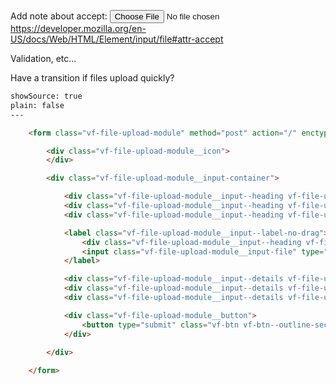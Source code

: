 


Add note about accept: <input type="file"
  accept=".doc,.docx,application/msword,application/vnd.openxmlformats-officedocument.wordprocessingml.document">
https://developer.mozilla.org/en-US/docs/Web/HTML/Element/input/file#attr-accept

Validation, etc...

Have a transition if files upload quickly?


```html
showSource: true
plain: false
---

	<form class="vf-file-upload-module" method="post" action="/" enctype="multipart/form-data">

		<div class="vf-file-upload-module__icon">
		</div>

		<div class="vf-file-upload-module__input-container">

			<div class="vf-file-upload-module__input--heading vf-file-upload-module__input--heading-uploading">Uploading&hellip;</div>
			<div class="vf-file-upload-module__input--heading vf-file-upload-module__input--heading-drag">Drag & drop your file(s) here</div>
			<div class="vf-file-upload-module__input--heading vf-file-upload-module__input--heading-files"></div>

			<label class="vf-file-upload-module__input--label-no-drag">
				<div class="vf-file-upload-module__input--heading vf-file-upload-module__input--heading-select">Select file</div>
				<input class="vf-file-upload-module__input-file" type="file" name="files[]" data-multiple-caption="{count} files selected" multiple />
			</label>

			<div class="vf-file-upload-module__input--details vf-file-upload-module__input--details-quota">Up to 20MB</div>
			<div class="vf-file-upload-module__input--details vf-file-upload-module__input--details-percentage">0%</div>
			<div class="vf-file-upload-module__input--details vf-file-upload-module__input--details-error">Error</div>

			<div class="vf-file-upload-module__button">
				<button type="submit" class="vf-btn vf-btn--outline-secondary">Submit</button>
			</div>
			
		</div>

	</form>

  
```